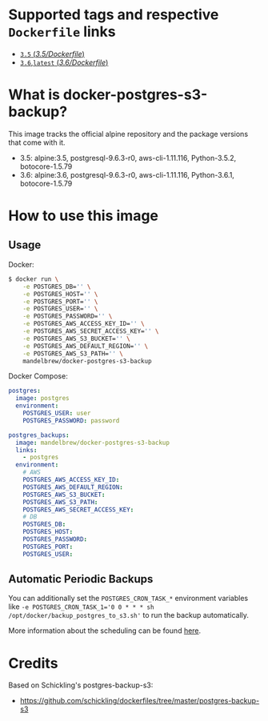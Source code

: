 # Supported tags and respective `Dockerfile` links

-	[`3.5` (*3.5/Dockerfile*)](https://github.com/Mandelbrew/docker-postgres-s3-backup/blob/3.5/Dockerfile)
-	[`3.6`,`latest` (*3.6/Dockerfile*)](https://github.com/Mandelbrew/docker-postgres-s3-backup/blob/3.6/Dockerfile)


# What is docker-postgres-s3-backup?

This image tracks the official alpine repository and the package versions that come with it. 

- 3.5: alpine:3.5, postgresql-9.6.3-r0, aws-cli-1.11.116, Python-3.5.2, botocore-1.5.79
- 3.6: alpine:3.6, postgresql-9.6.3-r0, aws-cli-1.11.116, Python-3.6.1, botocore-1.5.79

# How to use this image

## Usage

Docker:
```sh
$ docker run \
    -e POSTGRES_DB='' \
    -e POSTGRES_HOST='' \
    -e POSTGRES_PORT='' \
    -e POSTGRES_USER='' \
    -e POSTGRES_PASSWORD='' \
    -e POSTGRES_AWS_ACCESS_KEY_ID='' \
    -e POSTGRES_AWS_SECRET_ACCESS_KEY='' \
    -e POSTGRES_AWS_S3_BUCKET='' \
    -e POSTGRES_AWS_DEFAULT_REGION='' \
    -e POSTGRES_AWS_S3_PATH='' \
    mandelbrew/docker-postgres-s3-backup
```

Docker Compose:
```yaml
postgres:
  image: postgres
  environment:
    POSTGRES_USER: user
    POSTGRES_PASSWORD: password

postgres_backups:
  image: mandelbrew/docker-postgres-s3-backup
  links:
    - postgres
  environment:
    # AWS
    POSTGRES_AWS_ACCESS_KEY_ID:
    POSTGRES_AWS_DEFAULT_REGION:
    POSTGRES_AWS_S3_BUCKET:
    POSTGRES_AWS_S3_PATH:
    POSTGRES_AWS_SECRET_ACCESS_KEY:
    # DB
    POSTGRES_DB:
    POSTGRES_HOST:
    POSTGRES_PASSWORD:
    POSTGRES_PORT:
    POSTGRES_USER:
```

## Automatic Periodic Backups

You can additionally set the `POSTGRES_CRON_TASK_*` environment variables like `-e POSTGRES_CRON_TASK_1='0 0 * * * sh /opt/docker/backup_postgres_to_s3.sh'` to run the 
backup automatically.

More information about the scheduling can be found [here](#TODO).

# Credits

Based on Schickling's postgres-backup-s3: 

- https://github.com/schickling/dockerfiles/tree/master/postgres-backup-s3
